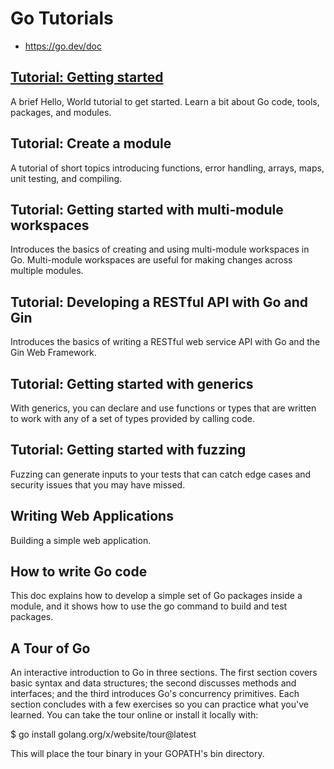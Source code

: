 
# Go Tutorials

* https://go.dev/doc

## [Tutorial: Getting started](hello)

A brief Hello, World tutorial to get started. Learn a bit about Go code, tools, packages, and modules.

## Tutorial: Create a module

A tutorial of short topics introducing functions, error handling, arrays, maps, unit testing, and compiling.

## Tutorial: Getting started with multi-module workspaces

Introduces the basics of creating and using multi-module workspaces in Go. Multi-module workspaces are useful for making changes across multiple modules.

## Tutorial: Developing a RESTful API with Go and Gin

Introduces the basics of writing a RESTful web service API with Go and the Gin Web Framework.

## Tutorial: Getting started with generics

With generics, you can declare and use functions or types that are written to work with any of a set of types provided by calling code.

## Tutorial: Getting started with fuzzing

Fuzzing can generate inputs to your tests that can catch edge cases and security issues that you may have missed.

## Writing Web Applications

Building a simple web application.

## How to write Go code

This doc explains how to develop a simple set of Go packages inside a module, and it shows how to use the go command to build and test packages.

## A Tour of Go

An interactive introduction to Go in three sections. The first section covers basic syntax and data structures; the second discusses methods and interfaces; and the third introduces Go's concurrency primitives. Each section concludes with a few exercises so you can practice what you've learned. You can take the tour online or install it locally with:

$ go install golang.org/x/website/tour@latest

This will place the tour binary in your GOPATH's bin directory. 
